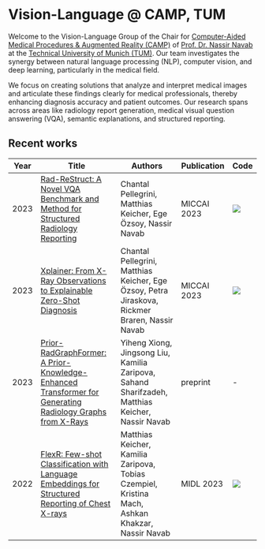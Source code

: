 # Vision-Language @ CAMP, TUM

Welcome to the Vision-Language Group of the Chair for [Computer-Aided Medical Procedures & Augmented Reality (CAMP)](https://www.cs.cit.tum.de/camp) of [Prof. Dr. Nassir Navab](https://www.cs.cit.tum.de/camp/members/cv-nassir-navab/nassir-navab/) at the [Technical University of Munich (TUM)](https://www.tum.de/). Our team investigates the synergy between natural language processing (NLP), computer vision, and deep learning, particularly in the medical field.

We focus on creating solutions that analyze and interpret medical images and articulate these findings clearly for medical professionals, thereby enhancing diagnosis accuracy and patient outcomes. Our research spans across areas like radiology report generation, medical visual question answering (VQA), semantic explanations, and structured reporting.

## Recent works

| Year | Title | Authors | Publication | Code |
|-----------------|-------|---------|----------|---|
| 2023 | [Rad-ReStruct: A Novel VQA Benchmark and Method for Structured Radiology Reporting](https://arxiv.org/abs/2307.05766) | Chantal Pellegrini, Matthias Keicher, Ege Özsoy, Nassir Navab | MICCAI 2023 | [![](https://img.shields.io/badge/RadReStruct-grey?logo=github)](https://github.com/ChantalMP/Rad-ReStruct) |
| 2023 | [Xplainer: From X-Ray Observations to Explainable Zero-Shot Diagnosis](https://arxiv.org/pdf/2303.13391.pdf) | Chantal Pellegrini, Matthias Keicher, Ege Özsoy, Petra Jiraskova, Rickmer Braren, Nassir Navab | MICCAI 2023 | [![](https://img.shields.io/badge/Xplainer-grey?logo=github)](https://github.com/ChantalMP/Xplainer) |
| 2023 | [Prior-RadGraphFormer: A Prior-Knowledge-Enhanced Transformer for Generating Radiology Graphs from X-Rays](https://arxiv.org/abs/2303.13818) | Yiheng Xiong, Jingsong Liu, Kamilia Zaripova, Sahand Sharifzadeh, Matthias Keicher, Nassir Navab | preprint | - |
| 2022 | [FlexR: Few-shot Classification with Language Embeddings for Structured Reporting of Chest X-rays](https://arxiv.org/abs/2203.15723) | Matthias Keicher, Kamilia Zaripova, Tobias Czempiel, Kristina Mach, Ashkan Khakzar, Nassir Navab | MIDL 2023 | [![](https://img.shields.io/badge/FlexR-grey?logo=github)](https://github.com/mkeicher/FlexR) |

<!--

**Here are some ideas to get you started:**

🙋‍♀️ A short introduction - what is your organization all about?
🌈 Contribution guidelines - how can the community get involved?
👩‍💻 Useful resources - where can the community find your docs? Is there anything else the community should know?
🍿 Fun facts - what does your team eat for breakfast?
🧙 Remember, you can do mighty things with the power of [Markdown](https://docs.github.com/github/writing-on-github/getting-started-with-writing-and-formatting-on-github/basic-writing-and-formatting-syntax)
-->

